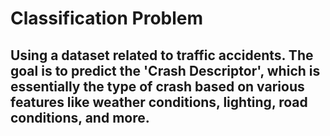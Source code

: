 # Classification Problem
##  Using a dataset related to traffic accidents. The goal is to predict the 'Crash Descriptor', which is essentially the type of crash based on various features like weather conditions, lighting, road conditions, and more.
